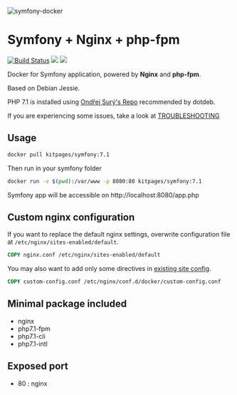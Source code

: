 ![symfony-docker](http://i.imgur.com/vc5ZVqL.png?2)

# Symfony + Nginx + php-fpm

[![Build Status](https://travis-ci.org/kitpages/symfony-docker.svg?branch=7.1)](https://travis-ci.org/kitpages/symfony-docker)
[![](https://images.microbadger.com/badges/image/kitpages/symfony:7.1.svg)](https://microbadger.com/images/kitpages/symfony:7.1 "Get your own image badge on microbadger.com")
[![](https://images.microbadger.com/badges/version/kitpages/symfony:7.1.svg)](https://microbadger.com/images/kitpages/symfony:7.1 "Get your own version badge on microbadger.com")

Docker for Symfony application, powered by **Nginx** and **php-fpm**.

Based on Debian Jessie.

PHP 7.1 is installed using [Ondřej Surý's Repo](https://packages.sury.org/php/) recommended by dotdeb.

If you are experiencing some issues, take a look at [TROUBLESHOOTING](TROUBLESHOOTING.md)

## Usage

```bash
docker pull kitpages/symfony:7.1
```

Then run in your symfony folder

```bash
docker run -v $(pwd):/var/www -p 8080:80 kitpages/symfony:7.1
```

Symfony app will be accessible on http://localhost:8080/app.php

## Custom nginx configuration

If you want to replace the default nginx settings, overwrite configuration file at `/etc/nginx/sites-enabled/default`.

```dockerfile
COPY nginx.conf /etc/nginx/sites-enabled/default
```

You may also want to add only some directives in [existing site config](config/vhost.conf#L5).

```dockerfile
COPY custom-config.conf /etc/nginx/conf.d/docker/custom-config.conf
```

## Minimal package included

* nginx
* php7.1-fpm
* php7.1-cli
* php7.1-intl

## Exposed port
* 80 : nginx
